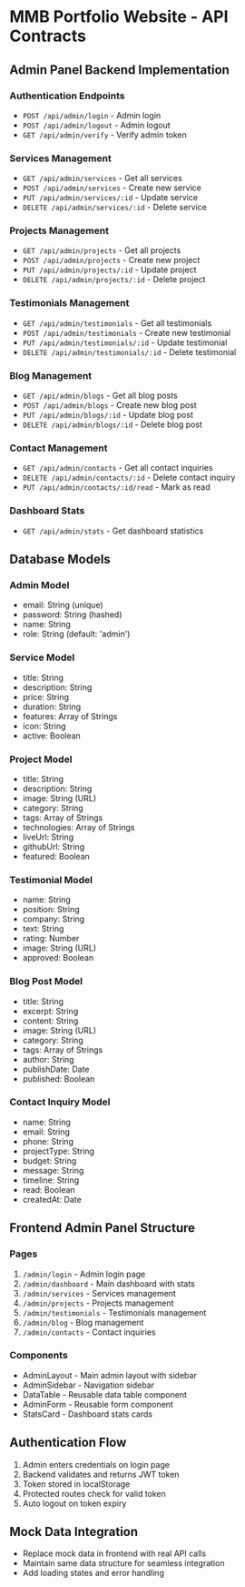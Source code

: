 # MMB Portfolio Website - API Contracts

## Admin Panel Backend Implementation

### Authentication Endpoints
- `POST /api/admin/login` - Admin login
- `POST /api/admin/logout` - Admin logout
- `GET /api/admin/verify` - Verify admin token

### Services Management
- `GET /api/admin/services` - Get all services
- `POST /api/admin/services` - Create new service
- `PUT /api/admin/services/:id` - Update service
- `DELETE /api/admin/services/:id` - Delete service

### Projects Management
- `GET /api/admin/projects` - Get all projects
- `POST /api/admin/projects` - Create new project
- `PUT /api/admin/projects/:id` - Update project
- `DELETE /api/admin/projects/:id` - Delete project

### Testimonials Management
- `GET /api/admin/testimonials` - Get all testimonials
- `POST /api/admin/testimonials` - Create new testimonial
- `PUT /api/admin/testimonials/:id` - Update testimonial
- `DELETE /api/admin/testimonials/:id` - Delete testimonial

### Blog Management
- `GET /api/admin/blogs` - Get all blog posts
- `POST /api/admin/blogs` - Create new blog post
- `PUT /api/admin/blogs/:id` - Update blog post
- `DELETE /api/admin/blogs/:id` - Delete blog post

### Contact Management
- `GET /api/admin/contacts` - Get all contact inquiries
- `DELETE /api/admin/contacts/:id` - Delete contact inquiry
- `PUT /api/admin/contacts/:id/read` - Mark as read

### Dashboard Stats
- `GET /api/admin/stats` - Get dashboard statistics

## Database Models

### Admin Model
- email: String (unique)
- password: String (hashed)
- name: String
- role: String (default: 'admin')

### Service Model
- title: String
- description: String
- price: String
- duration: String
- features: Array of Strings
- icon: String
- active: Boolean

### Project Model
- title: String
- description: String
- image: String (URL)
- category: String
- tags: Array of Strings
- technologies: Array of Strings
- liveUrl: String
- githubUrl: String
- featured: Boolean

### Testimonial Model
- name: String
- position: String
- company: String
- text: String
- rating: Number
- image: String (URL)
- approved: Boolean

### Blog Post Model
- title: String
- excerpt: String
- content: String
- image: String (URL)
- category: String
- tags: Array of Strings
- author: String
- publishDate: Date
- published: Boolean

### Contact Inquiry Model
- name: String
- email: String
- phone: String
- projectType: String
- budget: String
- message: String
- timeline: String
- read: Boolean
- createdAt: Date

## Frontend Admin Panel Structure

### Pages
1. `/admin/login` - Admin login page
2. `/admin/dashboard` - Main dashboard with stats
3. `/admin/services` - Services management
4. `/admin/projects` - Projects management
5. `/admin/testimonials` - Testimonials management
6. `/admin/blog` - Blog management
7. `/admin/contacts` - Contact inquiries

### Components
- AdminLayout - Main admin layout with sidebar
- AdminSidebar - Navigation sidebar
- DataTable - Reusable data table component
- AdminForm - Reusable form component
- StatsCard - Dashboard stats cards

## Authentication Flow
1. Admin enters credentials on login page
2. Backend validates and returns JWT token
3. Token stored in localStorage
4. Protected routes check for valid token
5. Auto logout on token expiry

## Mock Data Integration
- Replace mock data in frontend with real API calls
- Maintain same data structure for seamless integration
- Add loading states and error handling